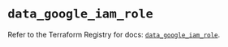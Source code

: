 # `data_google_iam_role`

Refer to the Terraform Registry for docs: [`data_google_iam_role`](https://registry.terraform.io/providers/hashicorp/google/5.16.0/docs/data-sources/iam_role).
